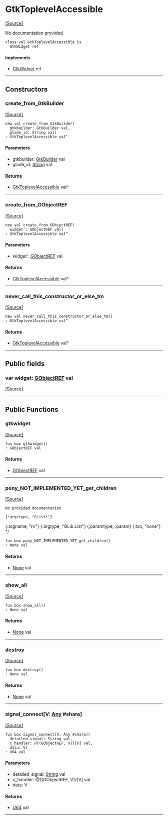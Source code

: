 # GtkToplevelAccessible
<span class="source-link">[[Source]](src/gtk3/GtkToplevelAccessible.md#L6)</span>

No documentation provided


```pony
class val GtkToplevelAccessible is
  GtkWidget ref
```

#### Implements

* [GtkWidget](gtk3-GtkWidget.md) ref

---

## Constructors

### create_from_GtkBuilder
<span class="source-link">[[Source]](src/gtk3/GtkToplevelAccessible.md#L14)</span>


```pony
new val create_from_GtkBuilder(
  gtkbuilder: GtkBuilder val,
  glade_id: String val)
: GtkToplevelAccessible val^
```
#### Parameters

*   gtkbuilder: [GtkBuilder](gtk3-GtkBuilder.md) val
*   glade_id: [String](builtin-String.md) val

#### Returns

* [GtkToplevelAccessible](gtk3-GtkToplevelAccessible.md) val^

---

### create_from_GObjectREF
<span class="source-link">[[Source]](src/gtk3/GtkToplevelAccessible.md#L17)</span>


```pony
new val create_from_GObjectREF(
  widget': GObjectREF val)
: GtkToplevelAccessible val^
```
#### Parameters

*   widget': [GObjectREF](gtk3-..-gobject-GObjectREF.md) val

#### Returns

* [GtkToplevelAccessible](gtk3-GtkToplevelAccessible.md) val^

---

### never_call_this_constructor_or_else_tm
<span class="source-link">[[Source]](src/gtk3/GtkToplevelAccessible.md#L20)</span>


```pony
new val never_call_this_constructor_or_else_tm()
: GtkToplevelAccessible val^
```

#### Returns

* [GtkToplevelAccessible](gtk3-GtkToplevelAccessible.md) val^

---

## Public fields

### var widget: [GObjectREF](gtk3-..-gobject-GObjectREF.md) val
<span class="source-link">[[Source]](src/gtk3/GtkToplevelAccessible.md#L10)</span>



---

## Public Functions

### gtkwidget
<span class="source-link">[[Source]](src/gtk3/GtkToplevelAccessible.md#L12)</span>


```pony
fun box gtkwidget()
: GObjectREF val
```

#### Returns

* [GObjectREF](gtk3-..-gobject-GObjectREF.md) val

---

### pony_NOT_IMPLEMENTED_YET_get_children
<span class="source-link">[[Source]](src/gtk3/GtkToplevelAccessible.md#L26)</span>


    No provided documentation

    {:argctype, "GList*"}
{:argname, "rv"}
{:argtype, "GLib.List"}
{:paramtype, :param}
{:txo, "none"}
*/


```pony
fun box pony_NOT_IMPLEMENTED_YET_get_children()
: None val
```

#### Returns

* [None](builtin-None.md) val

---

### show_all
<span class="source-link">[[Source]](src/gtk3/GtkWidget.md#L4)</span>


```pony
fun box show_all()
: None val
```

#### Returns

* [None](builtin-None.md) val

---

### destroy
<span class="source-link">[[Source]](src/gtk3/GtkWidget.md#L7)</span>


```pony
fun box destroy()
: None val
```

#### Returns

* [None](builtin-None.md) val

---

### signal_connect\[V: [Any](builtin-Any.md) #share\]
<span class="source-link">[[Source]](src/gtk3/GtkWidget.md#L10)</span>


```pony
fun box signal_connect[V: Any #share](
  detailed_signal: String val,
  c_handler: @{(GObjectREF, V)}[V] val,
  data: V)
: U64 val
```
#### Parameters

*   detailed_signal: [String](builtin-String.md) val
*   c_handler: @{(GObjectREF, V)}[V] val
*   data: V

#### Returns

* [U64](builtin-U64.md) val

---

